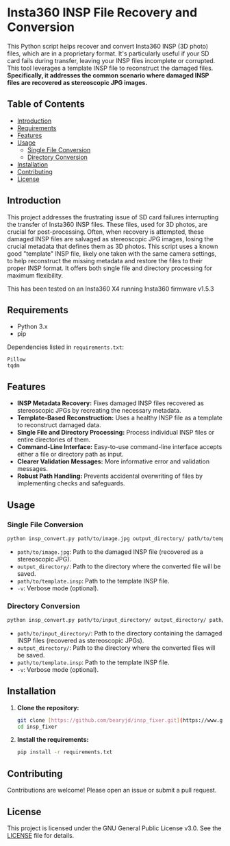 # Insta360 INSP File Recovery and Conversion

This Python script helps recover and convert Insta360 INSP (3D photo) files, which are in a proprietary format.  It's particularly useful if your SD card fails during transfer, leaving your INSP files incomplete or corrupted. This tool leverages a template INSP file to reconstruct the damaged files.  **Specifically, it addresses the common scenario where damaged INSP files are recovered as stereoscopic JPG images.**

## Table of Contents

*   [Introduction](#introduction)
*   [Requirements](#requirements)
*   [Features](#features)
*   [Usage](#usage)
    *   [Single File Conversion](#single-file-conversion)
    *   [Directory Conversion](#directory-conversion)
*   [Installation](#installation)
*   [Contributing](#contributing)
*   [License](#license)

## Introduction

This project addresses the frustrating issue of SD card failures interrupting the transfer of Insta360 INSP files.  These files, used for 3D photos, are crucial for post-processing.  Often, when recovery is attempted, these damaged INSP files are salvaged as stereoscopic JPG images, losing the crucial metadata that defines them as 3D photos. This script uses a known good "template" INSP file, likely one taken with the same camera settings, to help reconstruct the missing metadata and restore the files to their proper INSP format. It offers both single file and directory processing for maximum flexibility.

This has been tested on an Insta360 X4 running Insta360 firmware v1.5.3

## Requirements

*   Python 3.x
*   pip

Dependencies listed in `requirements.txt`:

```
Pillow
tqdm
```

## Features

*   **INSP Metadata Recovery:** Fixes damaged INSP files recovered as stereoscopic JPGs by recreating the necessary metadata.
*   **Template-Based Reconstruction:** Uses a healthy INSP file as a template to reconstruct damaged data.
*   **Single File and Directory Processing:**  Process individual INSP files or entire directories of them.
*   **Command-Line Interface:**  Easy-to-use command-line interface accepts either a file or directory path as input.
*   **Clearer Validation Messages:**  More informative error and validation messages.
*   **Robust Path Handling:** Prevents accidental overwriting of files by implementing checks and safeguards.

## Usage

### Single File Conversion

```bash
python insp_convert.py path/to/image.jpg output_directory/ path/to/template.insp -v
```

*   `path/to/image.jpg`: Path to the damaged INSP file (recovered as a stereoscopic JPG).
*   `output_directory/`: Path to the directory where the converted file will be saved.
*   `path/to/template.insp`: Path to the template INSP file.
*   `-v`: Verbose mode (optional).

### Directory Conversion

```bash
python insp_convert.py path/to/input_directory/ output_directory/ path/to/template.insp -v
```

*   `path/to/input_directory/`: Path to the directory containing the damaged INSP files (recovered as stereoscopic JPGs).
*   `output_directory/`: Path to the directory where the converted files will be saved.
*   `path/to/template.insp`: Path to the template INSP file.
*   `-v`: Verbose mode (optional).

## Installation

1.  **Clone the repository:**

    ```bash
    git clone [https://github.com/bearyjd/insp_fixer.git](https://www.google.com/search?q=https://github.com/bearyjd/insp_fixer.git)
    cd insp_fixer
    ```

2.  **Install the requirements:**

    ```bash
    pip install -r requirements.txt
    ```

## Contributing

Contributions are welcome!  Please open an issue or submit a pull request.

## License

This project is licensed under the GNU General Public License v3.0.  See the [LICENSE](LICENSE) file for details.  
```
